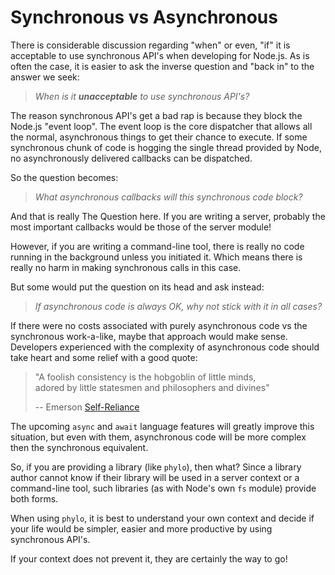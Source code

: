# Synchronous vs Asynchronous

There is considerable discussion regarding "when" or even, "if" it is acceptable to use
synchronous API's when developing for Node.js. As is often the case, it is easier to
ask the inverse question and "back in" to the answer we seek:
 
<blockquote><i>
When is it <b>unacceptable</b> to use synchronous API's?
</i></blockquote>

The reason synchronous API's get a bad rap is because they block the Node.js "event
loop". The event loop is the core dispatcher that allows all the normal, asynchronous
things to get their chance to execute. If some synchronous chunk of code is hogging
the single thread provided by Node, no asynchronously delivered callbacks can be
dispatched.

So the question becomes:

<blockquote><i>
What asynchronous callbacks will this synchronous code block?
</i></blockquote>

And that is really The Question here. If you are writing a server, probably the
most important callbacks would be those of the server module!

However, if you are writing a command-line tool, there is really no code running in
the background unless you initiated it. Which means there is really no harm in making
synchronous calls in this case.

But some would put the question on its head and ask instead:

<blockquote><i>
If asynchronous code is always OK, why not stick with it in all cases?
</i></blockquote>

If there were no costs associated with purely asynchronous code vs the synchronous
work-a-like, maybe that approach would make sense. Developers experienced with the
complexity of asynchronous code should take heart and some relief with a good quote:

<blockquote>
"A foolish consistency is the hobgoblin of little minds,<br>
adored by little statesmen and philosophers and divines"

-- Emerson [Self-Reliance](http://www.emersoncentral.com/selfreliance.htm)
</blockquote>

The upcoming `async` and `await` language features will greatly improve this situation,
but even with them, asynchronous code will be more complex then the synchronous
equivalent.

So, if you are providing a library (like `phylo`), then what? Since a library author
cannot know if their library will be used in a server context or a command-line tool,
such libraries (as with Node's own `fs` module) provide both forms.

When using `phylo`, it is best to understand your own context and decide if your life
would be simpler, easier and more productive by using synchronous API's.

If your context does not prevent it, they are certainly the way to go!
